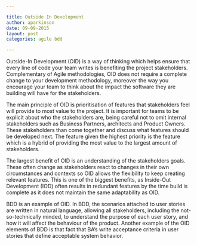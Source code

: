 ```yaml
---

title: Outside In Development
author: aparkinson
date: 09-09-2015
layout: post
categories: agile bdd

---
```


Outside-In Development (OID) is a way of thinking which helps ensure that every line of code your team writes is benefiting the project stakeholders. Complementary of Agile methodologies, OID does not require a complete change to your development methodology, moreover the way you encourage your team to think about the impact the software they are building will have for the stakeholders.

The main principle of OID is prioritisation of features that stakeholders feel will provide to most value to the project. It is important for teams to be explicit about who the stakeholders are, being careful not to omit internal stakeholders such as Business Partners, architects and Product Owners. These stakeholders than come together and discuss what features should be developed next. The feature given the highest priority is the feature which is a hybrid of providing the most value to the largest amount of stakeholders.

The largest benefit of OID is an understanding of the stakeholders goals. These often change as stakeholders react to changes in their own circumstances and contexts so OID allows the flexibility to keep creating relevant features. This is one of the biggest benefits, as Inside-Out Development (IOD) often results in redundant features by the time build is complete as it does not maintain the same adaptability as OID.

BDD is an example of OID. In BDD, the scenarios attached to user stories are written in natural language, allowing all stakeholders, including the not-so-technically minded, to understand the purpose of each user story, and how it will affect the behaviour of the product. Another example of the OID elements of BDD is that fact that BA’s write acceptance criteria in user stories that define acceptable system behavior.